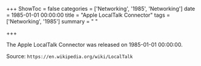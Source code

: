+++
ShowToc = false
categories = ['Networking', '1985', 'Networking']
date = 1985-01-01 00:00:00
title = "Apple LocalTalk Connector"
tags = ['Networking', '1985']
summary = " "

+++

The Apple LocalTalk Connector was released on 1985-01-01 00:00:00.

Source: `https://en.wikipedia.org/wiki/LocalTalk`


